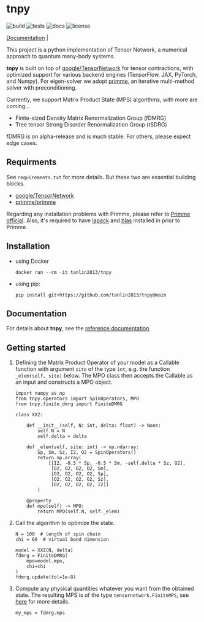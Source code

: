 # tnpy

![build](https://github.com/tanlin2013/tnpy/actions/workflows/build.yml/badge.svg)
![tests](https://github.com/tanlin2013/tnpy/actions/workflows/tests.yml/badge.svg)
![docs](https://github.com/tanlin2013/tnpy/actions/workflows/docs.yml/badge.svg)
![license](https://img.shields.io/github/license/tanlin2013/tnpy?style=plastic)

[Documentation](https://tanlin2013.github.io/tnpy/) |

This project is a python implementation of Tensor Network,
a numerical approach to quantum many-body systems.
  

**tnpy** is built on top of [google/TensorNetwork](https://github.com/google/TensorNetwork) for tensor contractions, 
with optimized support for various backend engines (TensorFlow, JAX, PyTorch, and Numpy). 
For eigen-solver we adopt [primme](https://github.com/primme/primme),
an iterative multi-method solver with preconditioning.

Currently, we support Matrix Product State (MPS) algorithms, 
with more are coming...

* Finite-sized Density Matrix Renormalization Group (fDMRG)
* Tree tensor Strong Disorder Renormalization Group (tSDRG)

fDMRG is on alpha-release and is much stable. 
For others, please expect edge cases.

Requirments
-----------
See `requirements.txt` for more details.
But these two are essential building blocks.

  * [google/TensorNetwork](https://github.com/google/TensorNetwork)
  * [primme/primme](https://github.com/primme/primme)

Regarding any installation problems with Primme,
please refer to [Primme official](http://www.cs.wm.edu/~andreas/software/). 
Also, it's required to have [lapack](http://www.netlib.org/lapack/) and [blas](http://www.netlib.org/blas/)
installed in prior to Primme.

Installation
------------

   * using Docker
     
     ```
     docker run --rm -it tanlin2013/tnpy
     ```
   * using pip:
     
     ```
     pip install git+https://github.com/tanlin2013/tnpy@main
     ```
   
Documentation
-------------
For details about **tnpy**, see the [reference documentation](https://tanlin2013.github.io/tnpy/).
    
Getting started
---------------
1. Defining the Matrix Product Operator of your model as a Callable function with argument `site` of the type `int`, 
   e.g. the function `_elem(self, site)` below. 
   The MPO class then accepts the Callable as an input and constructs a MPO object. 

   ```
   import numpy as np
   from tnpy.operators import SpinOperators, MPO
   from tnpy.finite_dmrg import FiniteDMRG
   
   class XXZ:

       def __init__(self, N: int, delta: float) -> None:
           self.N = N
           self.delta = delta

       def _elem(self, site: int) -> np.ndarray:
           Sp, Sm, Sz, I2, O2 = SpinOperators()
           return np.array(
               [[I2, -0.5 * Sp, -0.5 * Sm, -self.delta * Sz, O2],
                [O2, O2, O2, O2, Sm],
                [O2, O2, O2, O2, Sp],
                [O2, O2, O2, O2, Sz],
                [O2, O2, O2, O2, I2]]
           )
        
       @property
       def mpo(self) -> MPO:
           return MPO(self.N, self._elem)
   ```
   
2. Call the algorithm to optimize the state. 
   
   ```
   N = 100  # length of spin chain
   chi = 60  # virtual bond dimension 
   
   model = XXZ(N, delta)
   fdmrg = FiniteDMRG(
       mpo=model.mpo,
       chi=chi
   )
   fdmrg.update(tol=1e-8)
   ```
   
3. Compute any physical quantities whatever you want from the obtained state.
   The resulting MPS is of the type `tensornetwork.FiniteMPS`,
   see [here](https://tensornetwork.readthedocs.io/en/latest/stubs/tensornetwork.FiniteMPS.html#tensornetwork.FiniteMPS) for more details.
   
   ```
   my_mps = fdmrg.mps
   ```
